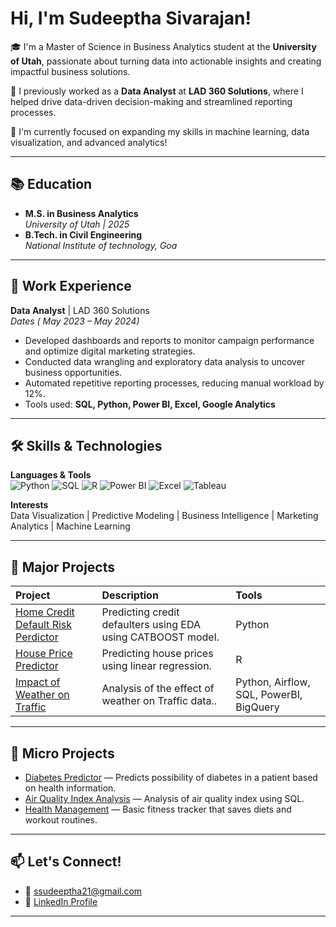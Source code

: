 #  Hi, I'm Sudeeptha Sivarajan!

🎓 I'm a Master of Science in Business Analytics student at the **University of Utah**, passionate about turning data into actionable insights and creating impactful business solutions.

💼 I previously worked as a **Data Analyst** at **LAD 360 Solutions**, where I helped drive data-driven decision-making and streamlined reporting processes.

🔎 I'm currently focused on expanding my skills in machine learning, data visualization, and advanced analytics!

---

## 📚 Education

- **M.S. in Business Analytics**  
  *University of Utah | 2025*  
- **B.Tech. in Civil Engineering**  
  *National Institute of technology, Goa*

---

## 💼 Work Experience

**Data Analyst** | LAD 360 Solutions  
*Dates ( May 2023 – May 2024)*  
- Developed dashboards and reports to monitor campaign performance and optimize digital marketing strategies.
- Conducted data wrangling and exploratory data analysis to uncover business opportunities.
- Automated repetitive reporting processes, reducing manual workload by 12%.
- Tools used: **SQL, Python, Power BI, Excel, Google Analytics**

---

## 🛠 Skills & Technologies

**Languages & Tools**  
![Python](https://img.shields.io/badge/Python-3776AB?style=for-the-badge&logo=python&logoColor=white)
![SQL](https://img.shields.io/badge/SQL-4479A1?style=for-the-badge&logo=postgresql&logoColor=white)
![R](https://img.shields.io/badge/R-276DC3?style=for-the-badge&logo=r&logoColor=white)
![Power BI](https://img.shields.io/badge/PowerBI-F2C811?style=for-the-badge&logo=powerbi&logoColor=black)
![Excel](https://img.shields.io/badge/Excel-217346?style=for-the-badge&logo=microsoft-excel&logoColor=white)
![Tableau](https://img.shields.io/badge/Tableau-E97627?style=for-the-badge&logo=tableau&logoColor=white)

**Interests**  
Data Visualization | Predictive Modeling | Business Intelligence | Marketing Analytics | Machine Learning

---

## 🚀 Major Projects

| Project | Description | Tools |
| :--- | :--- | :--- |
| [Home Credit Default Risk Perdictor](https://github.com/Sudeeptha21/home-credit-default-predictor) | Predicting credit defaulters using EDA using CATBOOST model. | Python |
| [House Price Predictor](https://github.com/Sudeeptha21/HousePrice-Predictor) | Predicting house prices using linear regression. | R |
| [Impact of Weather on Traffic](https://github.com/Sudeeptha21/impact-of-weather-on-traffic) | Analysis of the effect of weather on Traffic data.. | Python, Airflow, SQL, PowerBI, BigQuery  |

---

## 🧩 Micro Projects

- [Diabetes Predictor](https://github.com/Sudeeptha21/Diabetes_Recognition) — Predicts possibility of diabetes in a patient based on health information.
- [Air Quality Index Analysis](https://github.com/Sudeeptha21/Air-Quality-Index-Analysis) — Analysis of air quality index using SQL.
- [Health Management](https://github.com/Sudeeptha21/health_management) — Basic fitness tracker that saves diets and workout routines.

---

## 📫 Let's Connect!

- 📧 [ssudeeptha21@gmail.com ](mailto:ssudeeptha21@gmail.com)
- 💼 [LinkedIn Profile](https://www.linkedin.com/in/sudeeptha-sivarajan-8649081b7/)
---
